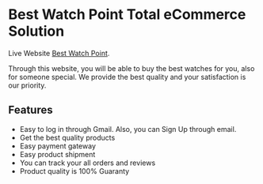 # Best Watch Point Total eCommerce Solution

Live Website [Best Watch Point](https://bestwatchpoint.netlify.app/).

Through this website, you will be able to buy the best watches for you, also for someone special. We provide the best quality and your satisfaction is our priority.

## Features
* Easy to log in through Gmail. Also, you can Sign Up through email.
* Get the best quality products
* Easy payment gateway
* Easy product shipment
* You can track your all orders and reviews
* Product quality is 100% Guaranty
